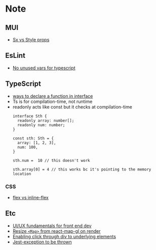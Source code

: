 # Note
## MUI
- [Sx vs Style props](https://stackoverflow.com/questions/72527461/when-should-i-use-style-instead-of-sx-prop-in-material-ui)

## EsLint
- [No unused vars for typescript](https://stackoverflow.com/questions/57802057/eslint-configuring-no-unused-vars-for-typescript)

## TypeScript
- [ways to declare a function in interface](https://stackoverflow.com/questions/30179394/multiple-ways-to-declare-a-function-on-a-typescript-interface-how-are-they-diff/30179665#30179665)
- Ts is for compilation-time, not runtime
- readonly acts like const but it checks at compilation-time
  ```
  interface Sth {
    readonly array: number[];
    readonly num: number;
  }

  const sth: Sth = {
    array: [1, 2, 3],
    num: 100,
  }

  sth.num =  10 // this doesn't work

  sth.array[0] = 4 // this works bc it's pointing to the memory location
  ```
### CSS
- [flex vs inline-flex](https://stackoverflow.com/a/27459133)
## Etc
- [UI/UX fundamentals for front end dev](https://medium.com/@hayavuk/ui-ux-design-fundamentals-for-the-front-end-developers-688ba43eaed4)
- [Resize `<Map>` from react-map-gl on render](https://stackoverflow.com/a/72984557)
- [Enabling click through div to underlying elements](https://stackoverflow.com/a/4839672)
- [Jest-exception to be thrown](https://stackoverflow.com/a/61982656)


